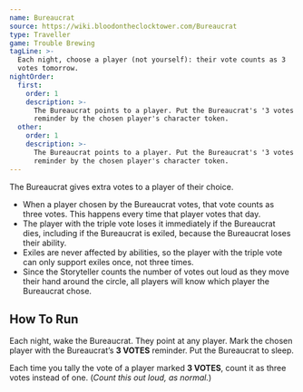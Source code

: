 ```yaml
---
name: Bureaucrat
source: https://wiki.bloodontheclocktower.com/Bureaucrat
type: Traveller
game: Trouble Brewing
tagLine: >-
  Each night, choose a player (not yourself): their vote counts as 3
  votes tomorrow.
nightOrder:
  first:
    order: 1
    description: >-
      The Bureaucrat points to a player. Put the Bureaucrat's '3 votes'
      reminder by the chosen player's character token.
  other:
    order: 1
    description: >-
      The Bureaucrat points to a player. Put the Bureaucrat's '3 votes'
      reminder by the chosen player's character token.
---
```


The Bureaucrat gives extra votes to a player of their choice.

- When a player chosen by the Bureaucrat votes, that vote counts as
  three votes. This happens every time that player votes that day.
- The player with the triple vote loses it immediately if the Bureaucrat
  dies, including if the Bureaucrat is exiled, because the Bureaucrat
  loses their ability.
- Exiles are never affected by abilities, so the player with the triple
  vote can only support exiles once, not three times.
- Since the Storyteller counts the number of votes out loud as they move
  their hand around the circle, all players will know which player the
  Bureaucrat chose.

## How To Run

Each night, wake the Bureaucrat. They point at any player. Mark the
chosen player with the Bureaucrat’s **3 VOTES** reminder. Put the
Bureaucrat to sleep.

Each time you tally the vote of a player marked **3 VOTES**, count it as
three votes instead of one. (_Count this out loud, as normal._)
